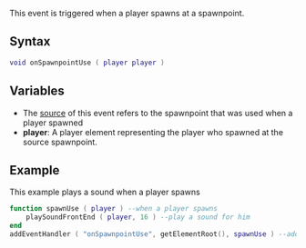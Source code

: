 This event is triggered when a player spawns at a spawnpoint.

Syntax
------

``` lua
void onSpawnpointUse ( player player ) 
```

Variables
---------

-   The [source](/docs/event_system#Event_source.md "wikilink") of this event refers to the spawnpoint that was used when a player spawned
-   **player**: A player element representing the player who spawned at the source spawnpoint.

Example
-------

This example plays a sound when a player spawns

``` lua
function spawnUse ( player ) --when a player spawns
    playSoundFrontEnd ( player, 16 ) --play a sound for him
end
addEventHandler ( "onSpawnpointUse", getElementRoot(), spawnUse ) --add an event for onSpawnpointUse
```
